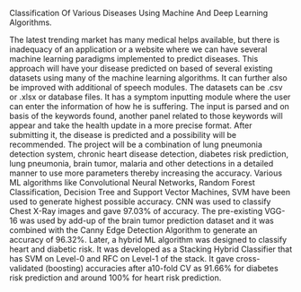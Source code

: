 Classification Of Various Diseases Using Machine And Deep Learning Algorithms.

The latest trending market has many medical helps available, but there is inadequacy of an application or a website where we can have several machine learning paradigms implemented to predict diseases.
This approach will have your disease predicted on based of several existing datasets using many of the machine learning algorithms. It can further also be improved with additional of speech modules. The datasets can be .csv or .xlsx or database files. It has a symptom inputting module where the user can enter the information of how he is suffering. The input is parsed and on basis of the keywords found, another panel related to those keywords will appear and take the health update in a more precise format. After submitting it, the disease is predicted and a possibility will be recommended. The project will be a combination of lung pneumonia detection system, chronic heart disease detection, diabetes risk prediction, lung pneumonia, brain tumor, malaria and other detections in a detailed manner to use more parameters thereby increasing the accuracy. Various ML algorithms like Convolutional Neural Networks, Random Forest Classification, Decision Tree and Support Vector Machines, SVM have been used to generate highest possible accuracy. CNN was used to classify Chest X-Ray images and gave 97.03% of accuracy. The pre-existing VGG-16 was used by add-up of the brain tumor prediction dataset and it was combined with the Canny Edge Detection Algorithm to generate an accuracy of 96.32%. Later, a hybrid ML algorithm was designed to classify heart and diabetic risk. It was developed as a Stacking Hybrid Classifier that has SVM on Level-0 and RFC on Level-1 of the stack. It gave cross-validated (boosting) accuracies after a10-fold CV as 91.66% for diabetes risk prediction and around 100% for heart risk prediction.
